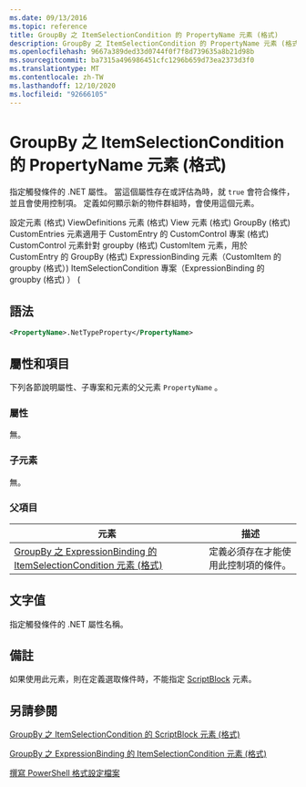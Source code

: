 ```yaml
---
ms.date: 09/13/2016
ms.topic: reference
title: GroupBy 之 ItemSelectionCondition 的 PropertyName 元素 (格式)
description: GroupBy 之 ItemSelectionCondition 的 PropertyName 元素 (格式)
ms.openlocfilehash: 9667a389ded33d0744f0f7f8d739635a8b21d98b
ms.sourcegitcommit: ba7315a496986451cfc1296b659d73ea2373d3f0
ms.translationtype: MT
ms.contentlocale: zh-TW
ms.lasthandoff: 12/10/2020
ms.locfileid: "92666105"
---
```

# <a name="propertyname-element-for-itemselectioncondition-for-groupby-format"></a>GroupBy 之 ItemSelectionCondition 的 PropertyName 元素 (格式)

指定觸發條件的 .NET 屬性。 當這個屬性存在或評估為時，就 `true` 會符合條件，並且會使用控制項。 定義如何顯示新的物件群組時，會使用這個元素。

設定元素 (格式) ViewDefinitions 元素 (格式) View 元素 (格式) GroupBy (格式) CustomEntries 元素適用于 CustomEntry 的 CustomControl 專案 (格式) CustomControl 元素針對 groupby (格式) CustomItem 元素，用於 CustomEntry 的 GroupBy (格式) ExpressionBinding 元素（CustomItem 的 groupby (格式）) ItemSelectionCondition 專案（ExpressionBinding 的 groupby (格式) ） (

## <a name="syntax"></a>語法

```xml
<PropertyName>.NetTypeProperty</PropertyName>
```

## <a name="attributes-and-elements"></a>屬性和項目

下列各節說明屬性、子專案和元素的父元素 `PropertyName` 。

### <a name="attributes"></a>屬性

無。

### <a name="child-elements"></a>子元素

無。

### <a name="parent-elements"></a>父項目

|元素|描述|
|-------------|-----------------|
|[GroupBy 之 ExpressionBinding 的 ItemSelectionCondition 元素 (格式)](./itemselectioncondition-element-for-expressionbinding-for-groupby-format.md)|定義必須存在才能使用此控制項的條件。|

## <a name="text-value"></a>文字值

指定觸發條件的 .NET 屬性名稱。

## <a name="remarks"></a>備註

如果使用此元素，則在定義選取條件時，不能指定 [ScriptBlock](./scriptblock-element-for-itemselectioncondition-for-groupby-format.md) 元素。

## <a name="see-also"></a>另請參閱

[GroupBy 之 ItemSelectionCondition 的 ScriptBlock 元素 (格式)](./scriptblock-element-for-itemselectioncondition-for-groupby-format.md)

[GroupBy 之 ExpressionBinding 的 ItemSelectionCondition 元素 (格式)](./itemselectioncondition-element-for-expressionbinding-for-groupby-format.md)

[撰寫 PowerShell 格式設定檔案](./writing-a-powershell-formatting-file.md)
